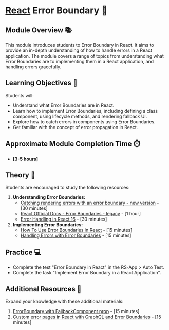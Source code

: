 # [React](https://github.com/rolling-scopes-school/tasks/tree/master/react) Error Boundary 🌟

## Module Overview 📚

This module introduces students to Error Boundary in React. It aims to provide an in-depth understanding of how to handle errors
in a React application. The module covers a range of topics from understanding what Error Boundaries are to implementing
them in a React application, and handling errors gracefully.

## Learning Objectives 🎯

Students will:

- Understand what Error Boundaries are in React.
- Learn how to implement Error Boundaries, including defining a class component, using lifecycle methods, and rendering
  fallback UI.
- Explore how to catch errors in components using Error Boundaries.
- Get familiar with the concept of error propagation in React.

## Approximate Module Completion Time ⏱️

- **[3-5 hours]**

## Theory 📖

Students are encouraged to study the following resources:

1. **Understanding Error Boundaries:**
    - [Catching rendering errors with an error boundary - new version](https://react.dev/reference/react/Component#catching-rendering-errors-with-an-error-boundary) - [30 minutes] 
    - [React Official Docs - Error Boundaries - legacy](https://legacy.reactjs.org/docs/error-boundaries.html) - [1 hour]
    - [Error Handling in React 16](https://legacy.reactjs.org/blog/2017/07/26/error-handling-in-react-16.html) - [30 minutes]
2. **Implementing Error Boundaries:**
    - [How To Use Error Boundaries in React](https://www.digitalocean.com/community/tutorials/react-error-boundaries) - [15 minutes]
    - [Handling Errors with Error Boundaries](https://codepen.io/gaearon/pen/wqvxGa?editors=0010) - [15 minutes]

## Practice 💻

- Complete the test "Error Boundary in React" in the RS-App > Auto Test.
- Complete the task "Implement Error Boundary in a React Application".
 
## Additional Resources 📘

Expand your knowledge with these additional materials:

1. [ErrorBoundary with FallbackComponent prop](https://github.com/bvaughn/react-error-boundary?tab=readme-ov-file#errorboundary-with-fallbackcomponent-prop) - [15 minutes]
2. [Custom error pages in React with GraphQL and Error Boundaries](https://www.freecodecamp.org/news/how-to-handle-graphql-errors-with-react-error-boundaries-dd9273feda85/) - [15 minutes]

